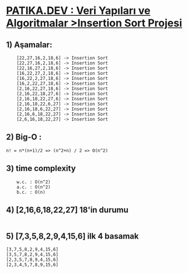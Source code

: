 # [PATIKA.DEV : Veri Yapıları ve Algoritmalar >Insertion Sort Projesi ](https://app.patika.dev/courses/veri-yapilari-ve-algoritmalar/insertion-sort-proje)

## 1) Aşamalar:
```
	[22,27,16,2,18,6] -> Insertion Sort
	[22,27,16,2,18,6] -> Insertion Sort
	[22,16,27,2,18,6] -> Insertion Sort
	[16,22,27,2,18,6] -> Insertion Sort
	[16,22,2,27,18,6] -> Insertion Sort
	[16,2,22,27,18,6] -> Insertion Sort
	[2,16,22,27,18,6] -> Insertion Sort
	[2,16,22,18,27,6] -> Insertion Sort
	[2,16,18,22,27,6] -> Insertion Sort
	[2,16,18,22,6,27] -> Insertion Sort
	[2,16,18,6,22,27] -> Insertion Sort
	[2,16,6,18,22,27] -> Insertion Sort
	[2,6,16,18,22,27] -> Insertion Sort
```

## 2) Big-O :
```n! = n*(n+1)/2 => (n^2+n) / 2 => O(n^2)```

## 3) time complexity
```
	w.c. : O(n^2)
	a.c. : O(n^2)
	b.c. : O(n)
```

## 4) [2,16,6,18,22,27] 18'in durumu
```18 sayısı Ortalarda olduğu için averace case kapsamındadır
```	
## 5) [7,3,5,8,2,9,4,15,6] ilk 4 basamak
```
[3,7,5,8,2,9,4,15,6]
[3,5,7,8,2,9,4,15,6]
[2,3,5,7,8,9,4,15,6]
[2,3,4,5,7,8,9,15,6]
```
